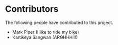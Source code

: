 # Contributors

The following people have contributed to this project.

* Mark Piper (I like to ride my bike)
* Kartikeya Sangwan (ARGHHH!!!)
